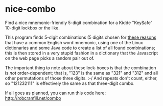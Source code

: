 # nice-combo
Find a nice mnemonic-friendly 5-digit combination for a Kidde "KeySafe" 10-digit lockbox or the like.

This program finds 5-digit combinations (5 digits chosen for [these reasons](https://boards.straightdope.com/sdmb/showthread.php?t=791728) that have a common English word mnemonic, using one of the Linux dictionaries and some Java code to create a list of all found combinations; this is then stored in a very stupid fashion in a dictionary that the Javascript on the web page picks a random pair out of.


The important thing to note about these lock-boxes is that the combination is *not* order-dependent; that is, "123" is the same as "321" and "312" and all other permutations of those three digits. :-/ And repeats don't count, either, so "121232111" is effectively the same as that three-digit combo.

If all goes as planned, you can run this code here: http://robcranfill.net/combo
